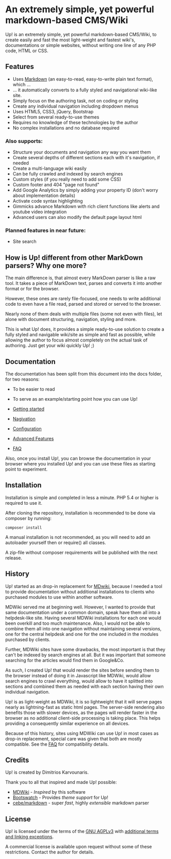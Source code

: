 # An extremely simple, yet powerful markdown-based CMS/Wiki

Up! is an extremely simple, yet powerful markdown-based CMS/Wiki, to create easily and fast 
the most light-weight and fastest wiki's, documentations or simple websites, without writing 
one line of any PHP code, HTML or CSS. 

## Features

  * Uses [Markdown](http://daringfireball.net/projects/markdown/basics) (an easy-to-read, easy-to-write plain text format), which ... 
  * ... it automatically converts to a fully styled and navigational wiki-like site.
  * Simply focus on the authoring task, not on coding or styling
  * Create any individual navigation including dropdown menus
  * Uses HTML5, CSS3, jQuery, Bootstrap
  * Select from several ready-to-use themes
  * Requires no knowledge of these technologies by the author
  * No complex installations and no database required

### Also supports:

  * Structure your documents and navigation any way you want them
  * Create several depths of different sections each with it's navigation, if needed
  * Create a multi-language wiki easily
  * Can be fully crawled and indexed by search engines
  * Custom styles (if you really need to add some CSS)
  * Custom footer and 404 "page not found"
  * Add Google Analytics by simply adding your property ID (don't worry about implementation details)
  * Activate code syntax highlighting
  * Gimmicks advance Markdown with rich client functions like alerts and youtube video integration
  * Advanced users can also modify the default page layout html

### Planned features in near future:

  * Site search

## How is Up! different from other MarkDown parsers? Why one more?

The main difference is, that almost every MarkDown parser is like a raw tool. It takes a piece of 
MarkDown text, parses and converts it into another format or for the browser. 

However, these ones are rarely file-focused, one needs to write additional code to even have a file read, parsed and stored or served to the browser.

Nearly none of them deals with multiple files (some not even with files), let alone with document structuring, navigation, styling and more. 

This is what Up! does, it provides a simple ready-to-use solution to create a fully styled and navigable wiki/site 
as simple and fast as possible, while allowing the author to focus almost completely on the actual task of authoring. Just 
get your wiki quickly Up! ;)

## Documentation

The documentation has been split from this document into the docs folder, for two reasons:

  * To be easier to read
  * To serve as an example/starting point how you can use Up!
  
  * [Getting started](docs/getting-started.md)
  * [Nagivation]()
  * [Configuration]()
  * [Advanced Features](docs/advanced-features.md)
  * [FAQ](docs/faq.md)

Also, once you install Up!, you can browse the documentation in your browser where you installed Up!
and you can use these files as starting point to experiment.

## Installation

Installation is simple and completed in less a minute. PHP 5.4 or higher is required to use it.

After cloning the repository, installation is recommended to be done via composer by running:

    composer install

A manual installation is not recommended, as you will need to add an autoloader yourself then or require() all classes. 

A zip-file without composer requirements will be published with the next release. 

## History

Up! started as an drop-in replacement for [MDwiki](http://dynalon.github.io/mdwiki/), because I needed a tool to 
provide documentation without additional installations to clients who purchased modules to use within another software. 

MDWiki served me at beginning well. However, I wanted to provide that same documentation under a common domain, speak have 
them all into a helpdesk-like site. Having several MDWiki installations for each one would been overkill and too much maintenance. 
Also, I would not be able to combine them all into one navigation without maintaining several versions, 
one for the central helpdesk and one for the one included in the modules purchased by clients. 

Further, MDWiki sites have some drawbacks, the most important is that they can't be indexed by search engines at all. 
But it was important that someone searching for the articles would find them in Google&Co.

As such, I created Up! that would render the sites before sending them to the browser instead of doing it in Javascript like MDWiki, 
would allow search engines to crawl everything, would allow to have it splitted into sections and combined them as needed with each 
section having their own individual navigation. 

Up! is as light-weight as MDWiki, it is so lightweight that it will serve pages nearly as lightning-fast as static html pages. 
The server-side rendering also benefits those with slower devices, as the pages will render faster in the browser as no additional 
client-side processing is taking place. This helps providing a consequently similar experience on all devices. 

Because of this history, sites using MDWiki can use Up! in most cases as drop-in replacement, special care was given that both 
are mostly compatible. See the [FAQ](docs/faq.md#mdwiki-compatibility) for compatibility details.

## Credits

Up! is created by Dimitrios Karvounaris. 

Thank you to all that inspired and made Up! possible:

  * [MDWiki](http://dynalon.github.io/mdwiki/) - *Inspired* by this software
  * [Bootswatch](http://www.bootswatch.com/) - Provides *theme support* for Up!
  * [cebe/markdown](http://markdown.cebe.cc/) - super *fast*, highly *extensible* markdown parser
    
## License

Up! is licensed under the terms of the [GNU AGPLv3](https://www.gnu.org/licenses/agpl-3.0.html) with [additional terms and
linking exceptions](LICENSE.txt). 

A commercial license is available upon request without some of these restrictions. Contact the author for details. 
